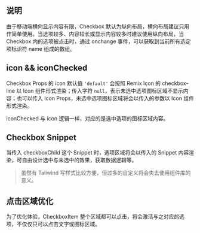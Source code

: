 ## 说明

由于移动端横向显示内容有限，Checkbox 默认为纵向布局，横向布局建议只用作简单使用。当选项较多、内容较长或显示内容较多时建议使用纵向布局，当 Checkbox 内的选项被点击时，通过 onchange 事件，可以获取到当前所有选定项标识符 name 组成的数组。

## icon && iconChecked

Checkbox Props 的 icon 默认值 `'default'` 会按照 Remix Icon 的 checkbox-line 以 Icon 组件形式渲染；传入字符 `null`，表示未选中选项图标区域不显示内容；也可以传入 Icon Props，未选中选项图标区域将会以传入的参数以 Icon 组件形式渲染。

iconChecked 与 icon 逻辑一样，对应的是选中选项的图标区域内容。

## Checkbox Snippet

当传入 checkboxChild 这个 Snippet 时，选项区域将会以传入的 Snippet 内容渲染，可自由设计选中与未选中的效果，获取数据逻辑等。

> 虽然有 Tailwind 写样式比较方便，但过多的自定义将会失去使用组件库的意义。

## 点击区域优化

为了优化体验，CheckboxItem 整个区域都可以点击，将会激活与之对应的选项，不仅仅只可以点击文字或图标区域。
